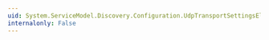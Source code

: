 ```yaml
---
uid: System.ServiceModel.Discovery.Configuration.UdpTransportSettingsElement.MaxReceivedMessageSize
internalonly: False
---
```

